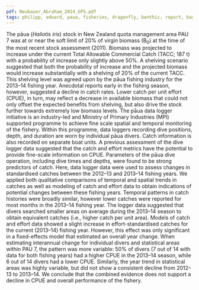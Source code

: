 ```yaml
---
pdf: Neubauer_Abraham_2014_GPS.pdf
tags: philipp, edward, paua, fisheries, dragonfly, benthic, report, bayesian
---
```

The pāua (*Haliotis iris*) stock in New Zealand quota management area PAU 7 was at or near the soft
limit of 20% of virgin biomass (B<sub>0</sub>) at the time of the most recent stock assessment (2011). Biomass
was projected to increase under the current Total Allowable Commercial Catch (TACC; 187 t) with a
probability of increase only slightly above 50%. A shelving scenario suggested that both the probability
of increase and the projected biomass would increase substantially with a shelving of 20% of the current
TACC. This shelving level was agreed upon by the pāua fishing industry for the 2013–14 fishing year.
Anecdotal reports early in the fishing season, however, suggested a decline in catch rates. Lower catch
per unit effort (CPUE), in turn, may reflect a decrease in available biomass that could not only offset the
expected benefits from shelving, but also drive the stock further towards extremely low biomass levels.
The pāua data logger initiative is an industry-led and Ministry of Primary Industries (MPI) supported
programme to achieve fine scale spatial and temporal monitoring of the fishery. Within this programme,
data loggers recording dive positions, depth, and duration are worn by individual pāua divers. Catch
information is also recorded on separate boat units. A previous assessment of the dive logger data
suggested that the catch and effort metrics have the potential to provide fine-scale information on CPUE.
Parameters of the pāua dive operation, including dive times and depths, were found to be strong predictors
of catch.
Here, data logger data were used to assess changes in standardised catches between the 2012–13 and
2013–14 fishing years. We applied both qualitative comparisons of temporal and spatial trends in catches
as well as modeling of catch and effort data to obtain indications of potential changes between these
fishing years.
Temporal patterns in catch histories were broadly similar, however lower catches were reported for most
months in the 2013–14 fishing year. The logger data suggested that divers searched smaller areas on
average during the 2013–14 season to obtain equivalent catches (i.e., higher catch per unit area).
Models of catch and effort data showed a slight increase in effort-standardised catches for the current
(2013–14) fishing year. However, this effect was only significant in a fixed-effects model that estimated
an overall year change. When estimating interannual change for individual divers and statistical areas
within PAU 7, the pattern was more variable: 50% of divers (7 out of 14 with data for both fishing years)
had a higher CPUE in the 2013–14 season, while 6 out of 14 divers had a lower CPUE. Similarly, the
year trend in statistical areas was highly variable, but did not show a consistent decline from 2012–13
to 2013–14. We conclude that the combined evidence does not support a decline in CPUE and overall
performance of the fishery.
